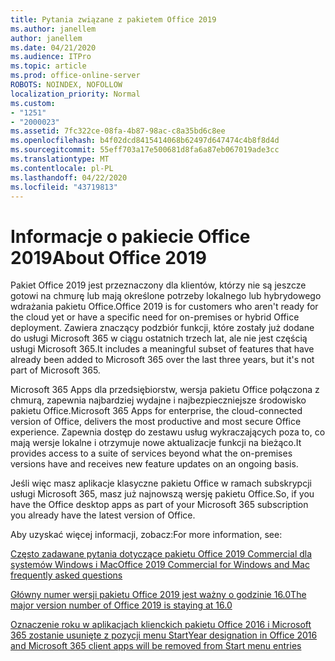 ```yaml
---
title: Pytania związane z pakietem Office 2019
ms.author: janellem
author: janellem
ms.date: 04/21/2020
ms.audience: ITPro
ms.topic: article
ms.prod: office-online-server
ROBOTS: NOINDEX, NOFOLLOW
localization_priority: Normal
ms.custom:
- "1251"
- "2000023"
ms.assetid: 7fc322ce-08fa-4b87-98ac-c8a35bd6c8ee
ms.openlocfilehash: b4f02dcd8415414068b62497d647474c4b8f8d4d
ms.sourcegitcommit: 55eff703a17e500681d8fa6a87eb067019ade3cc
ms.translationtype: MT
ms.contentlocale: pl-PL
ms.lasthandoff: 04/22/2020
ms.locfileid: "43719813"
---
```

# <a name="about-office-2019"></a><span data-ttu-id="5bcc5-102">Informacje o pakiecie Office 2019</span><span class="sxs-lookup"><span data-stu-id="5bcc5-102">About Office 2019</span></span>

<span data-ttu-id="5bcc5-103">Pakiet Office 2019 jest przeznaczony dla klientów, którzy nie są jeszcze gotowi na chmurę lub mają określone potrzeby lokalnego lub hybrydowego wdrażania pakietu Office.</span><span class="sxs-lookup"><span data-stu-id="5bcc5-103">Office 2019 is for customers who aren't ready for the cloud yet or have a specific need for on-premises or hybrid Office deployment.</span></span> <span data-ttu-id="5bcc5-104">Zawiera znaczący podzbiór funkcji, które zostały już dodane do usługi Microsoft 365 w ciągu ostatnich trzech lat, ale nie jest częścią usługi Microsoft 365.</span><span class="sxs-lookup"><span data-stu-id="5bcc5-104">It includes a meaningful subset of features that have already been added to Microsoft 365 over the last three years, but it's not part of Microsoft 365.</span></span>
  
<span data-ttu-id="5bcc5-105">Microsoft 365 Apps dla przedsiębiorstw, wersja pakietu Office połączona z chmurą, zapewnia najbardziej wydajne i najbezpieczniejsze środowisko pakietu Office.</span><span class="sxs-lookup"><span data-stu-id="5bcc5-105">Microsoft 365 Apps for enterprise, the cloud-connected version of Office, delivers the most productive and most secure Office experience.</span></span> <span data-ttu-id="5bcc5-106">Zapewnia dostęp do zestawu usług wykraczających poza to, co mają wersje lokalne i otrzymuje nowe aktualizacje funkcji na bieżąco.</span><span class="sxs-lookup"><span data-stu-id="5bcc5-106">It provides access to a suite of services beyond what the on-premises versions have and receives new feature updates on an ongoing basis.</span></span>
  
<span data-ttu-id="5bcc5-107">Jeśli więc masz aplikacje klasyczne pakietu Office w ramach subskrypcji usługi Microsoft 365, masz już najnowszą wersję pakietu Office.</span><span class="sxs-lookup"><span data-stu-id="5bcc5-107">So, if you have the Office desktop apps as part of your Microsoft 365 subscription you already have the latest version of Office.</span></span>
  
<span data-ttu-id="5bcc5-108">Aby uzyskać więcej informacji, zobacz:</span><span class="sxs-lookup"><span data-stu-id="5bcc5-108">For more information, see:</span></span>
  
[<span data-ttu-id="5bcc5-109">Często zadawane pytania dotyczące pakietu Office 2019 Commercial dla systemów Windows i Mac</span><span class="sxs-lookup"><span data-stu-id="5bcc5-109">Office 2019 Commercial for Windows and Mac frequently asked questions</span></span>](https://support.microsoft.com/help/4133312)
  
[<span data-ttu-id="5bcc5-110">Główny numer wersji pakietu Office 2019 jest ważny o godzinie 16.0</span><span class="sxs-lookup"><span data-stu-id="5bcc5-110">The major version number of Office 2019 is staying at 16.0</span></span>](https://docs.microsoft.com/deployoffice/office2019/overview)
  
[<span data-ttu-id="5bcc5-111">Oznaczenie roku w aplikacjach klienckich pakietu Office 2016 i Microsoft 365 zostanie usunięte z pozycji menu Start</span><span class="sxs-lookup"><span data-stu-id="5bcc5-111">Year designation in Office 2016 and Microsoft 365 client apps will be removed from Start menu entries</span></span>](https://support.office.com/article/8fe5e052-76d2-49de-af30-2e84ed3da907?wt.mc_id=Alchemy_ClientDIA)
  